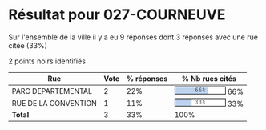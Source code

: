 # Résultat pour 027-COURNEUVE

Sur l'ensemble de la ville il y a eu 9 réponses dont 3 réponses avec une rue citée (33%)

2 points noirs identifiés

| Rue | Vote | % réponses | % Nb rues cités|
|-----|------|------------|----------------|
| PARC DEPARTEMENTAL | 2 | 22% | <img src="../../img/bar_66.gif" />&nbsp;66%|
| RUE DE LA CONVENTION | 1 | 11% | <img src="../../img/bar_33.gif" />&nbsp;33%|
| **Total** | 3 | 33% | 100%|
